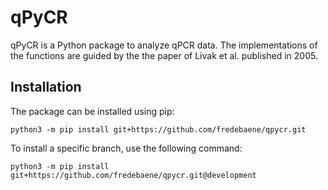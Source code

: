 # qPyCR

qPyCR is a Python package to analyze qPCR data. The implementations of 
the functions are guided by the the paper of Livak et al. published in 2005.

## Installation

The package can be installed using pip:

```
python3 -m pip install git+https://github.com/fredebaene/qpycr.git
```

To install a specific branch, use the following command:

```
python3 -m pip install git+https://github.com/fredebaene/qpycr.git@development
```